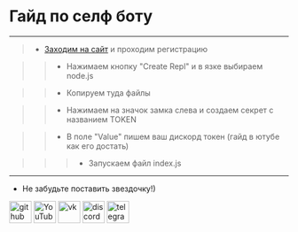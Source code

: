 # Гайд по селф боту
---
>* [Заходим на сайт](https://replit.com/) и проходим регистрацию

>>* Нажимаем кнопку "Create Repl" и в язке выбираем node.js

>>* Копируем туда файлы 

>>* Нажимаем на значок замка слева и создаем секрет с названием TOKEN

>>* В поле "Value" пишем ваш дискорд токен (гайд в ютубе как его достать)

>>>* Запускаем файл index.js
---
* Не забудьте поставить звездочку!)

[<img src='https://cdn.jsdelivr.net/npm/simple-icons@3.0.1/icons/github.svg' alt='github' height='40'>](https://github.com/deanoner)  [<img src='https://cdn.jsdelivr.net/npm/simple-icons@3.0.1/icons/youtube.svg' alt='YouTube' height='40'>](https://www.youtube.com/channel/UCVfokVmGsHVSdyQCL_hGJ_A)  [<img src='https://cdn.jsdelivr.net/npm/simple-icons@3.0.1/icons/vk.svg' alt='vk' height='40'>](https://vk.com/antimapper)  [<img src='https://cdn.jsdelivr.net/npm/simple-icons@3.0.1/icons/discord.svg' alt='discord' height='40'>](https://discord.gg/lavanbot)  [<img src='https://cdn.jsdelivr.net/npm/simple-icons@3.0.1/icons/telegram.svg' alt='telegram' height='40'>](https://t.me/anti_mapper)  
